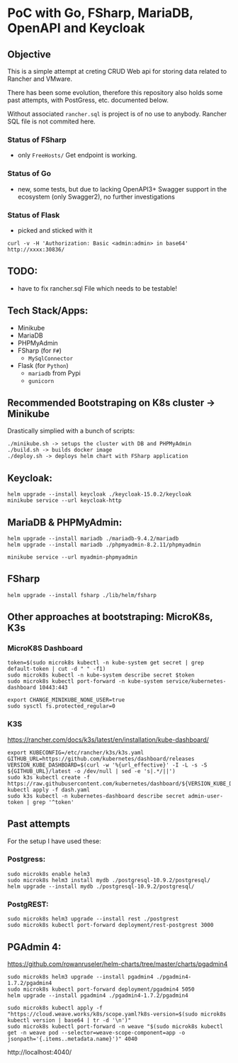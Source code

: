 # PoC with Go, FSharp, MariaDB, OpenAPI and Keycloak

## Objective

This is a simple attempt at creting CRUD Web api for storing data related to Rancher and VMware. 

There has been some evolution, therefore this repository also holds some past attempts, with PostGress, etc. documented below.

Without associated `rancher.sql` is project is of no use to anybody. Rancher SQL file is not commited here.

### Status of FSharp

- only `FreeHosts/` Get endpoint is working.

### Status of Go

- new, some tests, but due to lacking OpenAPI3+ Swagger support in the ecosystem (only Swagger2), no further investigations

### Status of Flask

- picked and sticked with it

```
curl -v -H 'Authorization: Basic <admin:admin> in base64' http://xxxx:30836/
```

## TODO:

- have to fix rancher.sql File which needs to be testable!


## Tech Stack/Apps:

- Minikube
- MariaDB
- PHPMyAdmin
- FSharp (for `F#`)
  - `MySqlConnector`
- Flask (for `Python`)
  - `mariadb` from Pypi
  - `gunicorn`
## Recommended Bootstraping on K8s cluster -> Minikube

Drastically simplied with a bunch of scripts:

```
./minikube.sh -> setups the cluster with DB and PHPMyAdmin
./build.sh -> builds docker image
./deploy.sh -> deploys helm chart with FSharp application
```


## Keycloak:


```
helm upgrade --install keycloak ./keycloak-15.0.2/keycloak
minikube service --url keycloak-http
```

## MariaDB & PHPMyAdmin:


```
helm upgrade --install mariadb ./mariadb-9.4.2/mariadb
helm upgrade --install mariadb ./phpmyadmin-8.2.11/phpmyadmin

minikube service --url myadmin-phpmyadmin
```

## FSharp

```
helm upgrade --install fsharp ./lib/helm/fsharp
```


## Other approaches at bootstraping: MicroK8s, K3s


### MicroK8S Dashboard


```
token=$(sudo microk8s kubectl -n kube-system get secret | grep default-token | cut -d " " -f1)
sudo microk8s kubectl -n kube-system describe secret $token
sudo microk8s kubectl port-forward -n kube-system service/kubernetes-dashboard 10443:443
```

```
export CHANGE_MINIKUBE_NONE_USER=true
sudo sysctl fs.protected_regular=0
```

### K3S

<https://rancher.com/docs/k3s/latest/en/installation/kube-dashboard/>

```
export KUBECONFIG=/etc/rancher/k3s/k3s.yaml
GITHUB_URL=https://github.com/kubernetes/dashboard/releases
VERSION_KUBE_DASHBOARD=$(curl -w '%{url_effective}' -I -L -s -S ${GITHUB_URL}/latest -o /dev/null | sed -e 's|.*/||')
sudo k3s kubectl create -f https://raw.githubusercontent.com/kubernetes/dashboard/${VERSION_KUBE_DASHBOARD}/aio/deploy/recommended.yaml
kubectl apply -f dash.yaml
sudo k3s kubectl -n kubernetes-dashboard describe secret admin-user-token | grep '^token'
```

## Past attempts


For the setup I have used these:

### Postgress:

```
sudo microk8s enable helm3
sudo microk8s helm3 install mydb ./postgresql-10.9.2/postgresql/
helm upgrade --install mydb ./postgresql-10.9.2/postgresql/ 

```

### PostgREST:

```
sudo microk8s helm3 upgrade --install rest ./postgrest
sudo microk8s kubectl port-forward deployment/rest-postgrest 3000

```


## PGAdmin 4:

<https://github.com/rowanruseler/helm-charts/tree/master/charts/pgadmin4>

```
sudo microk8s helm3 upgrade --install pgadmin4 ./pgadmin4-1.7.2/pgadmin4
sudo microk8s kubectl port-forward deployment/pgadmin4 5050
helm upgrade --install pgadmin4 ./pgadmin4-1.7.2/pgadmin4

```

```
sudo microk8s kubectl apply -f "https://cloud.weave.works/k8s/scope.yaml?k8s-version=$(sudo microk8s kubectl version | base64 | tr -d '\n')"
sudo microk8s kubectl port-forward -n weave "$(sudo microk8s kubectl get -n weave pod --selector=weave-scope-component=app -o jsonpath='{.items..metadata.name}')" 4040
```

http://localhost:4040/



